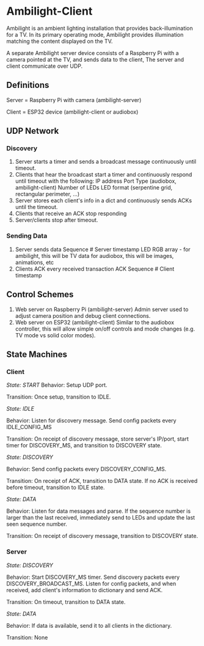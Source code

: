 # Ambilight-Client

Ambilight is an ambient lighting installation that provides back-illumination
for a TV. In its primary operating mode, Ambilight provides illumination
matching the content displayed on the TV. 

A separate Ambilight server device consists of a Raspberry Pi with a camera 
pointed at the TV, and sends data to the client, The server and client 
communicate over UDP.

## Definitions
Server = Raspberry Pi with camera (ambilight-server)

Client = ESP32 device (ambilight-client or audiobox)

## UDP Network
### Discovery
1. Server starts a timer and sends a broadcast message continuously until
timeout.
2. Clients that hear the broadcast start a timer and continuously respond until
timeout with the following:
    IP address
    Port
    Type (audiobox, ambilight-client)
    Number of LEDs
    LED format (serpentine grid, rectangular perimeter, ...)
3. Server stores each client's info in a dict and continuously sends ACKs until
the timeout.
4. Clients that receive an ACK stop responding
5. Server/clients stop after timeout.

### Sending Data
1. Server sends data
    Sequence #
    Server timestamp
    LED RGB array - for ambilight, this will be TV data
                    for audiobox, this will be images, animations, etc
2. Clients ACK every received transaction
    ACK
    Sequence #
    Client timestamp

## Control Schemes
1. Web server on Raspberry Pi (ambilight-server)
  Admin server used to adjust camera position and debug client connections.
2. Web server on ESP32 (ambilight-client)
  Similar to the audiobox controller, this will allow simple on/off controls and
  mode changes (e.g. TV mode vs solid color modes).

  ## State Machines
  ### Client
  *State: START*
  Behavior: Setup UDP port.

  Transition: Once setup, transition to IDLE.

  *State: IDLE*

  Behavior: Listen for discovery message. Send config packets every 
  IDLE_CONFIG_MS
  
  Transition: On receipt of discovery message, store server's IP/port, start
  timer for DISCOVERY_MS, and transition to DISCOVERY state.

  *State: DISCOVERY*

  Behavior: Send config packets every DISCOVERY_CONFIG_MS.

  Transition: On receipt of ACK, transition to DATA state. If no ACK is
  received before timeout, transition to IDLE state.

  *State: DATA*

  Behavior: Listen for data messages and parse. If the sequence number is larger 
  than the last received, immediately send to LEDs and update the last seen
  sequence number.
  
  Transition: On receipt of discovery message, transition to DISCOVERY state.

  ### Server
  *State: DISCOVERY*

  Behavior: Start DISCOVERY_MS timer. Send discovery packets every 
  DISCOVERY_BROADCAST_MS. Listen for config packets, and when received, add 
  client's information to dictionary and send ACK.

  Transition: On timeout, transition to DATA state.

  *State: DATA*
  
  Behavior: If data is available, send it to all clients in the dictionary.

  Transition: None